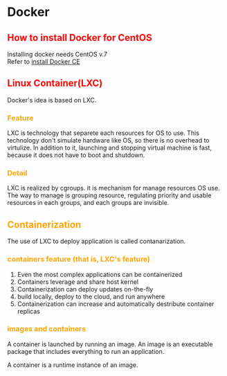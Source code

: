 # Docker

## <font color="Red">How to install Docker for CentOS</font>

Installing docker needs CentOS v.7  
Refer to [install Docker CE][1]

## <font color="Red">Linux Container(LXC)</font>

Docker's idea is based on LXC.

### <font color="orange">Feature</font>

LXC is technology that separete each resources for OS to use. This technology don't simulate hardware like OS, so there is no overhead to virtulize. In addition to it, launching and stopping virtual machine is fast, because it does not have to boot and shutdown.

### <font color="orange">Detail</font>

LXC is realized by cgroups. it is mechanism for manage resources OS use. The way to manage is grouping resource, regulating priority and usable resources in each groups, and each groups are invisible.

## <font color="orange">Containerization</font>

The use of LXC to deploy application is called contanarization.

### <font color="orange">containers feature (that is, LXC's feature)</font>

1. Even the most complex applications can be containerized
1. Containers leverage and share host kernel
1. Containerization can deploy updates on-the-fly
1. build locally, deploy to the cloud, and run anywhere
1. Containerization can increase and automatically destribute container replicas

### <font color="orange">images and containers</font>

A container is launched by running an image. An image is an executable package that includes everything to run an application.

A container is a runtime instance of an image.

[1]:https://docs.docker.com/install/linux/docker-ce/centos/#docker-ee-customers
